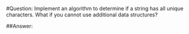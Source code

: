 #Question: Implement an algorithm to determine if a string has all unique characters. What if you cannot use additional data structures?

##Answer:
